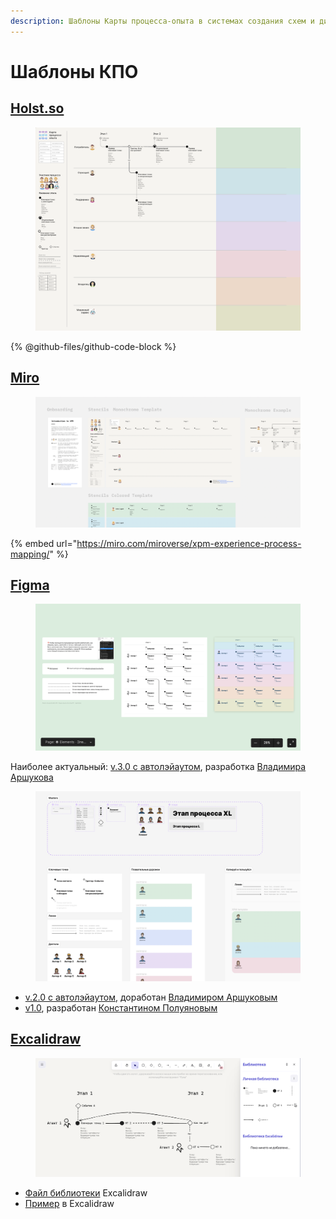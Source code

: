 ```yaml
---
description: Шаблоны Карты процесса-опыта в системах создания схем и диаграмм
---
```


# Шаблоны КПО

## [Holst.so](https://holst.so/)

<figure><img src="../.gitbook/assets/image (17).png" alt=""><figcaption></figcaption></figure>

{% @github-files/github-code-block %}

## [Miro](https://miro.com/miroverse/xpm-experience-process-mapping/)

<figure><img src="../.gitbook/assets/@ashapiro 2024-03-27 at 13.38.23.png" alt=""><figcaption></figcaption></figure>

{% embed url="https://miro.com/miroverse/xpm-experience-process-mapping/" %}

## [Figma](https://www.figma.com/)

<figure><img src="../.gitbook/assets/@ashapiro 2025-01-30 at 18.24.00.png" alt=""><figcaption></figcaption></figure>

Наиболее актуальный: [v.3.0 c автолэйаутом](https://www.figma.com/community/file/1449064360907677480), разработка [Владимира Аршукова](https://github.com/Vladaaar)



<figure><img src="../.gitbook/assets/@ashapiro 2024-04-05 at 00.16.47.png" alt=""><figcaption></figcaption></figure>

* [v.2.0 с автолэйаутом](https://github.com/Byndyusoft/xp-mapping/blob/main/templates/xpm-template.fig), доработан [Владимиром Аршуковым](https://github.com/Vladaaar)
*   [v1.0](https://github.com/Byndyusoft/xp-mapping/blob/main/templates/xpm-template.fig), разработан [Константином Полуяновым](https://github.com/poluyanoff)



## [Excalidraw](https://excalidraw.com/)&#x20;

<figure><img src="../.gitbook/assets/@ashapiro 2024-03-18 at 17.30.20 (2).png" alt=""><figcaption></figcaption></figure>

* [Файл библиотеки](https://github.com/Byndyusoft/xp-mapping/blob/main/templates/xpm-library.excalidrawlib) Excalidraw
* [Пример](https://github.com/Byndyusoft/xp-mapping/blob/main/templates/xpm-example.excalidraw) в Excalidraw

